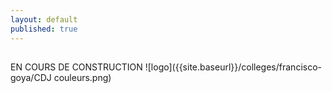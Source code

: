 ```yaml
---
layout: default
published: true
---
```


##

EN COURS DE CONSTRUCTION
![logo]({{site.baseurl}}/colleges/francisco-goya/CDJ couleurs.png)

